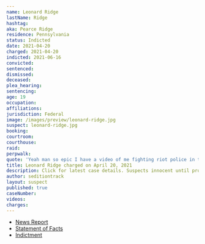 ```yaml
---
name: Leonard Ridge
lastName: Ridge
hashtag:
aka: Pearce Ridge
residence: Pennsylvania
status: Indicted
date: 2021-04-20
charged: 2021-04-20
indicted: 2021-06-16
convicted:
sentenced:
dismissed:
deceased:
plea_hearing:
sentencing:
age: 19
occupation:
affiliations:
jurisdiction: Federal
image: /images/preview/leonard-ridge.jpg
suspect: leonard-ridge.jpg
booking:
courtroom:
courthouse:
raid:
perpwalk:
quote: 'Yeah man so epic I have a video of me fighting riot police in the capital [sic] building'
title: Leonard Ridge charged on April 20, 2021
description: Click for latest case details. Suspects innocent until proven guilty.
author: seditiontrack
layout: suspect
published: true
caseNumber:
videos:
charges:
---
```

- [News Report](https://6abc.com/leonard-ridge-capitol-riot-bucks-county-pennsylvania-snapchat/10675548/)
- [Statement of Facts](https://www.justice.gov/usao-dc/case-multi-defendant/file/1396541/download)
- [Indictment](https://extremism.gwu.edu/sites/g/files/zaxdzs2191/f/Leonard%20Pearso%20Ridge%20IV%20Indictment.pdf)
